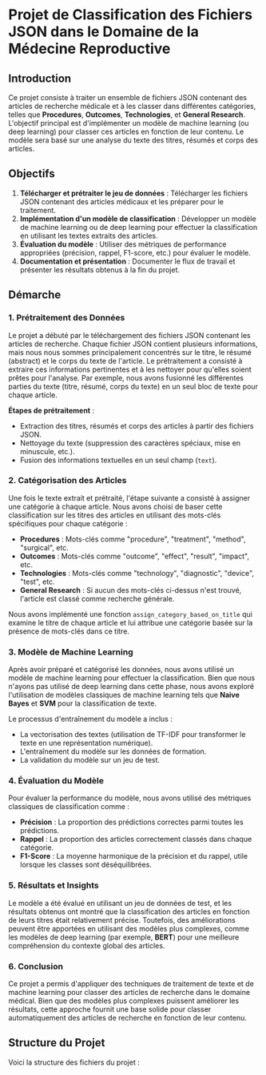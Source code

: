 # Projet de Classification des Fichiers JSON dans le Domaine de la Médecine Reproductive

## Introduction

Ce projet consiste à traiter un ensemble de fichiers JSON contenant des articles de recherche médicale et à les classer dans différentes catégories, telles que **Procedures**, **Outcomes**, **Technologies**, et **General Research**. L'objectif principal est d'implémenter un modèle de machine learning (ou deep learning) pour classer ces articles en fonction de leur contenu. Le modèle sera basé sur une analyse du texte des titres, résumés et corps des articles.

## Objectifs

1. **Télécharger et prétraiter le jeu de données** : Télécharger les fichiers JSON contenant des articles médicaux et les préparer pour le traitement.
2. **Implémentation d'un modèle de classification** : Développer un modèle de machine learning ou de deep learning pour effectuer la classification en utilisant les textes extraits des articles.
3. **Évaluation du modèle** : Utiliser des métriques de performance appropriées (précision, rappel, F1-score, etc.) pour évaluer le modèle.
4. **Documentation et présentation** : Documenter le flux de travail et présenter les résultats obtenus à la fin du projet.

## Démarche

### 1. **Prétraitement des Données**

Le projet a débuté par le téléchargement des fichiers JSON contenant les articles de recherche. Chaque fichier JSON contient plusieurs informations, mais nous nous sommes principalement concentrés sur le titre, le résumé (abstract) et le corps du texte de l'article. Le prétraitement a consisté à extraire ces informations pertinentes et à les nettoyer pour qu'elles soient prêtes pour l'analyse. Par exemple, nous avons fusionné les différentes parties du texte (titre, résumé, corps du texte) en un seul bloc de texte pour chaque article.

**Étapes de prétraitement** :
- Extraction des titres, résumés et corps des articles à partir des fichiers JSON.
- Nettoyage du texte (suppression des caractères spéciaux, mise en minuscule, etc.).
- Fusion des informations textuelles en un seul champ (`text`).

### 2. **Catégorisation des Articles**

Une fois le texte extrait et prétraité, l'étape suivante a consisté à assigner une catégorie à chaque article. Nous avons choisi de baser cette classification sur les titres des articles en utilisant des mots-clés spécifiques pour chaque catégorie :

- **Procedures** : Mots-clés comme "procedure", "treatment", "method", "surgical", etc.
- **Outcomes** : Mots-clés comme "outcome", "effect", "result", "impact", etc.
- **Technologies** : Mots-clés comme "technology", "diagnostic", "device", "test", etc.
- **General Research** : Si aucun des mots-clés ci-dessus n'est trouvé, l'article est classé comme recherche générale.

Nous avons implémenté une fonction `assign_category_based_on_title` qui examine le titre de chaque article et lui attribue une catégorie basée sur la présence de mots-clés dans ce titre.

### 3. **Modèle de Machine Learning**

Après avoir préparé et catégorisé les données, nous avons utilisé un modèle de machine learning pour effectuer la classification. Bien que nous n'ayons pas utilisé de deep learning dans cette phase, nous avons exploré l'utilisation de modèles classiques de machine learning tels que **Naive Bayes** et **SVM** pour la classification de texte.

Le processus d'entraînement du modèle a inclus :
- La vectorisation des textes (utilisation de TF-IDF pour transformer le texte en une représentation numérique).
- L'entraînement du modèle sur les données de formation.
- La validation du modèle sur un jeu de test.

### 4. **Évaluation du Modèle**

Pour évaluer la performance du modèle, nous avons utilisé des métriques classiques de classification comme :
- **Précision** : La proportion des prédictions correctes parmi toutes les prédictions.
- **Rappel** : La proportion des articles correctement classés dans chaque catégorie.
- **F1-Score** : La moyenne harmonique de la précision et du rappel, utile lorsque les classes sont déséquilibrées.

### 5. **Résultats et Insights**

Le modèle a été évalué en utilisant un jeu de données de test, et les résultats obtenus ont montré que la classification des articles en fonction de leurs titres était relativement précise. Toutefois, des améliorations peuvent être apportées en utilisant des modèles plus complexes, comme les modèles de deep learning (par exemple, **BERT**) pour une meilleure compréhension du contexte global des articles.

### 6. **Conclusion**

Ce projet a permis d'appliquer des techniques de traitement de texte et de machine learning pour classer des articles de recherche dans le domaine médical. Bien que des modèles plus complexes puissent améliorer les résultats, cette approche fournit une base solide pour classer automatiquement des articles de recherche en fonction de leur contenu.

## Structure du Projet

Voici la structure des fichiers du projet :

